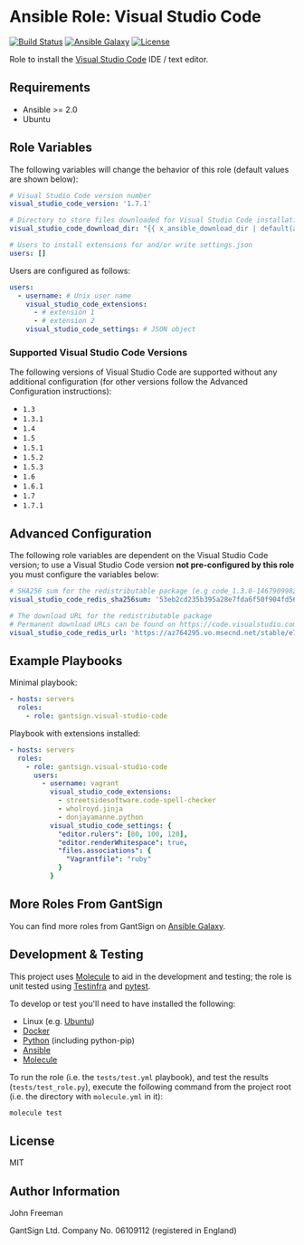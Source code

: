 Ansible Role: Visual Studio Code
================================

[![Build Status](https://travis-ci.org/gantsign/ansible-role-visual-studio-code.svg?branch=master)](https://travis-ci.org/gantsign/ansible-role-visual-studio-code)
[![Ansible Galaxy](https://img.shields.io/badge/ansible--galaxy-gantsign.visual--studio--code-blue.svg)](https://galaxy.ansible.com/gantsign/visual-studio-code)
[![License](https://img.shields.io/badge/license-MIT-blue.svg)](https://raw.githubusercontent.com/gantsign/ansible-role-visual-studio-code/master/LICENSE)

Role to install the [Visual Studio Code](https://code.visualstudio.com) IDE / text editor.

Requirements
------------

* Ansible >= 2.0
* Ubuntu

Role Variables
--------------

The following variables will change the behavior of this role (default values
are shown below):

```yaml
# Visual Studio Code version number
visual_studio_code_version: '1.7.1'

# Directory to store files downloaded for Visual Studio Code installation
visual_studio_code_download_dir: "{{ x_ansible_download_dir | default(ansible_env.HOME + '/.ansible/tmp/downloads') }}"

# Users to install extensions for and/or write settings.json
users: []
```

Users are configured as follows:

```yaml
users:
  - username: # Unix user name
    visual_studio_code_extensions:
      - # extension 1
      - # extension 2
    visual_studio_code_settings: # JSON object
```

### Supported Visual Studio Code Versions

The following versions of Visual Studio Code are supported without any
additional configuration (for other versions follow the Advanced Configuration
instructions):

* `1.3`
* `1.3.1`
* `1.4`
* `1.5`
* `1.5.1`
* `1.5.2`
* `1.5.3`
* `1.6`
* `1.6.1`
* `1.7`
* `1.7.1`

Advanced Configuration
----------------------

The following role variables are dependent on the Visual Studio Code version;
to use a Visual Studio Code version **not pre-configured by this role** you
must configure the variables below:

```yaml
# SHA256 sum for the redistributable package (e.g code_1.3.0-1467909982_amd64.deb)
visual_studio_code_redis_sha256sum: '53eb2cd235b395a28e7fda6f50f904fd5665877e354609f836a6b60a1592c9c9'

# The download URL for the redistributable package
# Permanent download URLs can be found on https://code.visualstudio.com/Updates
visual_studio_code_redis_url: 'https://az764295.vo.msecnd.net/stable/e724f269ded347b49fcf1657fc576399354e6703/code_1.3.0-1467909982_amd64.deb'
```

Example Playbooks
-----------------

Minimal playbook:

```yaml
- hosts: servers
  roles:
    - role: gantsign.visual-studio-code
```

Playbook with extensions installed:

```yaml
- hosts: servers
  roles:
    - role: gantsign.visual-studio-code
      users:
        - username: vagrant
          visual_studio_code_extensions:
            - streetsidesoftware.code-spell-checker
            - wholroyd.jinja
            - donjayamanne.python
          visual_studio_code_settings: {
            "editor.rulers": [80, 100, 120],
            "editor.renderWhitespace": true,
            "files.associations": {
              "Vagrantfile": "ruby"
            }
          }
```

More Roles From GantSign
------------------------

You can find more roles from GantSign on
[Ansible Galaxy](https://galaxy.ansible.com/gantsign).

Development & Testing
---------------------

This project uses [Molecule](http://molecule.readthedocs.io/) to aid in the
development and testing; the role is unit tested using
[Testinfra](http://testinfra.readthedocs.io/) and
[pytest](http://docs.pytest.org/).

To develop or test you'll need to have installed the following:

* Linux (e.g. [Ubuntu](http://www.ubuntu.com/))
* [Docker](https://www.docker.com/)
* [Python](https://www.python.org/) (including python-pip)
* [Ansible](https://www.ansible.com/)
* [Molecule](http://molecule.readthedocs.io/)

To run the role (i.e. the `tests/test.yml` playbook), and test the results
(`tests/test_role.py`), execute the following command from the project root
(i.e. the directory with `molecule.yml` in it):

```bash
molecule test
```

License
-------

MIT

Author Information
------------------

John Freeman

GantSign Ltd.
Company No. 06109112 (registered in England)
